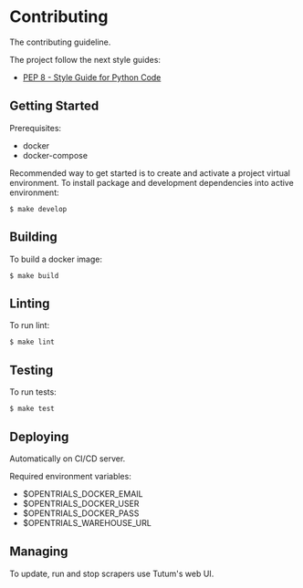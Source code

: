 # Contributing

The contributing guideline.

The project follow the next style guides:
- [PEP 8 - Style Guide for Python Code](https://www.python.org/dev/peps/pep-0008/)

## Getting Started

Prerequisites:
- docker
- docker-compose

Recommended way to get started is to create and activate a project virtual environment.
To install package and development dependencies into active environment:

```
$ make develop
```

## Building

To build a docker image:

```
$ make build
```

## Linting

To run lint:

```
$ make lint
```

## Testing

To run tests:

```
$ make test
```

## Deploying

Automatically on CI/CD server.

Required environment variables:
- $OPENTRIALS_DOCKER_EMAIL
- $OPENTRIALS_DOCKER_USER
- $OPENTRIALS_DOCKER_PASS
- $OPENTRIALS_WAREHOUSE_URL

## Managing

To update, run and stop scrapers use Tutum's web UI.
